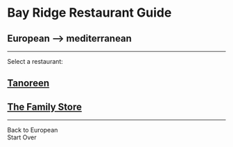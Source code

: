 # Bay Ridge Restaurant Guide
## European --> mediterranean
---
Select a restaurant:
## [Tanoreen](https://tanoreen.com/)
## [The Family Store](http://familystorecooks.com/)
---
Back to European  
Start Over